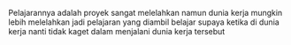 Pelajarannya adalah proyek sangat melelahkan namun dunia kerja mungkin lebih melelahkan jadi pelajaran yang diambil belajar supaya ketika di dunia kerja nanti tidak kaget dalam menjalani dunia kerja tersebut
